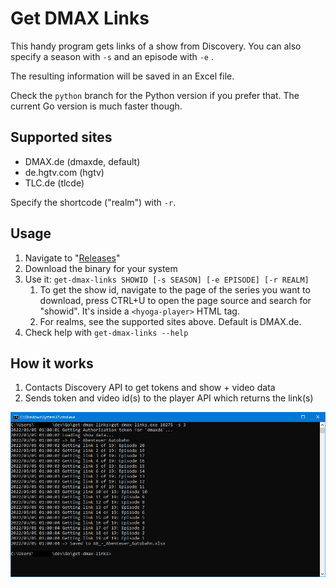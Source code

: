 Get DMAX Links
==============
This handy program gets links of a show from Discovery. You can also specify a season with `-s` and an episode with `-e`
.

The resulting information will be saved in an Excel file.

Check the `python` branch for the Python version if you prefer that. The current Go version is much faster though.

## Supported sites

* DMAX.de (dmaxde, default)
* de.hgtv.com (hgtv)
* TLC.de (tlcde)

Specify the shortcode ("realm") with `-r`.

## Usage

1. Navigate to "[Releases](https://github.com/Brawl345/Get-DMAX-Links/releases)"
3. Download the binary for your system
4. Use it: `get-dmax-links SHOWID [-s SEASON] [-e EPISODE] [-r REALM]`
   1. To get the show id, navigate to the page of the series you want to download, press CTRL+U to open the page source
   and search for "showid". It's inside a `<hyoga-player>` HTML tag.
   2. For realms, see the supported sites above. Default is DMAX.de.
7. Check help with `get-dmax-links --help`

## How it works

1. Contacts Discovery API to get tokens and show + video data
2. Sends token and video id(s) to the player API which returns the link(s)

![Screenshot](./screenshot.png?raw=true)


